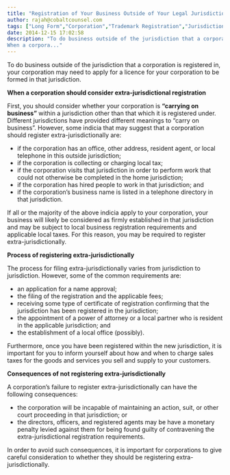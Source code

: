 ```yaml
---
title: "Registration of Your Business Outside of Your Legal Jurisdiction"
author: rajah@cobaltcounsel.com
tags: ["Long Form","Corporation","Trademark Registration","Jurisdiction","Commercial Activities","Rajah","Articles of Incorporation"]
date: 2014-12-15 17:02:58
description: "To do business outside of the jurisdiction that a corporation is registered in, your corporation may need to apply for a licence for your corporation to be formed in that jurisdiction. 
When a corpora..."
---
```


To do business outside of the jurisdiction that a corporation is registered in, your corporation may need to apply for a licence for your corporation to be formed in that jurisdiction. 

**When a corporation should consider extra-jurisdictional registration** 

First, you should consider whether your corporation is **“carrying on business”** within a jurisdiction other than that which it is registered under. Different jurisdictions have provided different meanings to “carry on business”. However, some indicia that may suggest that a corporation should register extra-jurisdictionally are: 

- if the corporation has an office, other address, resident agent, or local telephone in this outside jurisdiction; 
- if the corporation is collecting or charging local tax; 
- if the corporation visits that jurisdiction in order to perform work that could not otherwise be completed in the home jurisdiction; 
- if the corporation has hired people to work in that jurisdiction; and
- if the corporation’s business name is listed in a telephone directory in that jurisdiction.

If all or the majority of the above indicia apply to your corporation, your business will likely be considered as firmly established in that jurisdiction and may be subject to local business registration requirements and applicable local taxes. For this reason, you may be required to register extra-jurisdictionally. 

**Process of registering extra-jurisdictionally**

The process for filing extra-jurisdictionally varies from jurisdiction to jurisdiction. However, some of the common requirements are:   

- an application for a name approval;
- the filing of the registration and the applicable fees; 
- receiving some type of certificate of registration confirming that the jurisdiction has been registered in the jurisdiction; 
- the appointment of a power of attorney or a local partner who is resident in the applicable jurisdiction; and
- the establishment of a local office (possibly). 

Furthermore, once you have been registered within the new jurisdiction, it is important for you to inform yourself about how and when to charge sales taxes for the goods and services you sell and supply to your customers.

 

**Consequences of not registering extra-jurisdictionally** 

A corporation’s failure to register extra-jurisdictionally can have the following consequences: 

- the corporation will be incapable of maintaining an action, suit, or other court proceeding in that jurisdiction; or 
- the directors, officers, and registered agents may be have a monetary penalty levied against them for being found guilty of contravening the extra-jurisdictional registration requirements. 

In order to avoid such consequences, it is important for corporations to give careful consideration to whether they should be registering extra-jurisdictionally.
